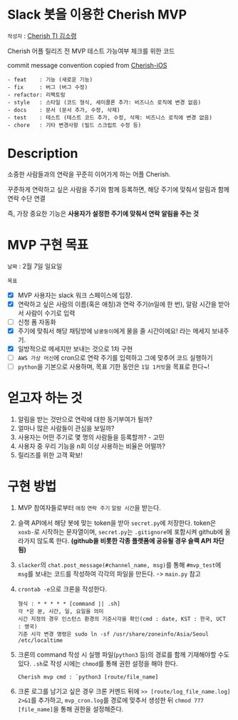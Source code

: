 # Slack 봇을 이용한 Cherish MVP
`작성자` : [Cherish TI 김소령](https://soryeongk.github.io/)

Cherish 어플 릴리즈 전 MVP 테스트 가능여부 체크를 위한 코드

commit message convention copied from [Cherish-iOS](https://github.com/TeamCherish/Cherish-iOS)

```
- feat    : 기능 (새로운 기능)
- fix     : 버그 (버그 수정)
- refactor: 리팩토링
- style   : 스타일 (코드 형식, 세미콜론 추가: 비즈니스 로직에 변경 없음)
- docs    : 문서 (문서 추가, 수정, 삭제)
- test    : 테스트 (테스트 코드 추가, 수정, 삭제: 비즈니스 로직에 변경 없음)
- chore   : 기타 변경사항 (빌드 스크립트 수정 등)
```



# Description

소중한 사람들과의 연락을 꾸준히 이어가게 하는 어플 Cherish.

꾸준하게 연락하고 싶은 사람을 주기와 함께 등록하면, 해당 주기에 맞춰서 알림과 함께 연락 수단 연결

즉, 가장 중요한 기능은 **사용자가 설정한 주기에 맞춰서 연락 알림을 주는 것**

# MVP 구현 목표

`날짜` : 2월 7일 일요일

`목표`

- [x] MVP 사용자는 slack 워크 스페이스에 입장.
- [x] 연락하고 싶은 사람의 이름(혹은 애칭)과 연락 주기(n일에 한 번), 알람 시간을 받아서 사람이 수기로 입력
- [ ] 신청 폼 자동화
- [x] 주기에 맞춰서 해당 채팅방에 `남쿵둥이`에게 물을 줄 시간이에요! 라는 메세지 보내주기.
- [x] 일방적으로 메세지만 보내는 것으로 1차 구현
- [ ] `AWS 가상 머신`에 cron으로 연락 주기를 입력하고 그에 맞추어 코드 실행하기
- [ ] `python`을 기본으로 사용하며, 목표 기한 동안은 `1일 1커밋`을 목표로 한다~!

# 얻고자 하는 것

1. 알림을 받는 것만으로 연락에 대한 동기부여가 될까?
2. 얼마나 많은 사람들이 관심을 보일까?
3. 사용자는 어떤 주기로 몇 명의 사람들을 등록할까? - 고민
4. 사용자 중 우리 기능을 n회 이상 사용하는 비율은 어떨까?
5. 릴리즈를 위한 고객 확보!

# 구현 방법
1. MVP 참여자들로부터 `애칭` `연락 주기` `알람 시간`을 받는다.

2. 슬랙 API에서 해당 봇에 맞는 token을 받아 `secret.py`에 저장한다.
   token은 `xoxb-`로 시작하는 문자열이며, `secret.py`는 `.gitignore`에 포함시켜 github에 올라가지 않도록 한다.
   **(github을 비롯한 각종 플랫폼에 공유될 경우 슬랙 API 차단됨)**

3. `slacker`의 `chat.post_message(#channel_name, msg)`를 통해 `#mvp_test`에 `msg`를 보내는 코드를 작성하여 각각의 파일을 만든다. -> `main.py` 참고

4. `crontab -e`으로 크론을 작성한다.

   ```
   형식 : * * * * * [command || .sh]
   각 *은 분, 시간, 일, 요일을 의미
   시간 지정의 경우 인스턴스 환경의 기준시각을 확인(cmd : date, KST : 한국, UCT : 영국)
   기준 시각 변경 명령은 sudo ln -sf /usr/share/zoneinfo/Asia/Seoul /etc/localtime
   ```

5. 크론의 command 작성 시 실행 파일(`python3` 등)의 경로를 함께 기재해야할 수도 있다.
   `.sh`로 작성 시에는 `chmod`를 통해 권한 설정을 해야 한다.

   ````
   Cherish mvp cmd : `python3 [route/file_name]
   ````

6. 크론 로그를 남기고 싶은 경우 크론 커멘드 뒤에 `>> [route/log_file_name.log] 2>&1`를 추가하고, `mvp_cron.log`를 경로에 맞추서 생성한 뒤 `chmod 777 [file_name]`을 통해 권한을 설정해준다.

